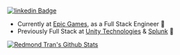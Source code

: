 [![linkedin Badge](https://img.shields.io/badge/redmondtran-blue?style=social&logo=Linkedin&logoColor=blue&link=https://www.linkedin.com/in/redmondtran)](https://www.linkedin.com/in/redmondtran)

-  Currently at [Epic Games](https://create.fortnite.com/), as a Full Stack Engineer 💼 
-  Previously Full Stack at [Unity Technologies](https://unity.com/) & [Splunk](https://www.splunk.com/) 🏢 

<a href="#stats" align="center">
    <img align="center" alt="Redmond Tran's Github Stats" src="https://github-readme-stats.vercel.app/api?username=redtn&count_private=true&show_icons=true&include_all_commits=true&show_owner=true"/>
</a>

